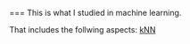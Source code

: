 ===
This is what I studied in machine learning.

That includes the follwing aspects:
[kNN](../../tree/master/kNN)
